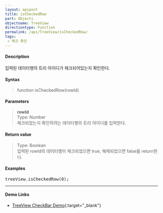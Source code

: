 ```yaml
---
layout: apipost
title: isCheckedRow
part: Objects
objectname: TreeView
directiontype: Function
permalink: /api/TreeView/isCheckedRow/
tags:
 - 체크 확인
---
```



#### Description

 입력된 데이터행의 트리 아이디가 체크되어있는지 확인한다.

#### Syntax

> function isCheckedRow(rowId)

#### Parameters

> **rowId**  
> Type: Number  
> 체크되었는지 확인하려는 데이터행의 트리 아이디를 입력한다.  

#### Return value

> Type: Boolean  
> 입력된 rowId의 데이터행이 체크되었으면 true, 해제되었으면 false를 return한다.  

#### Examples 

<pre class="prettyprint">
treeView.isCheckedRow(0);
</pre>

---

#### Demo Links

* [TreeView CheckBar Demo](http://demo.realgrid.net/Demo/TreeCheckBar){:target="_blank"}   
